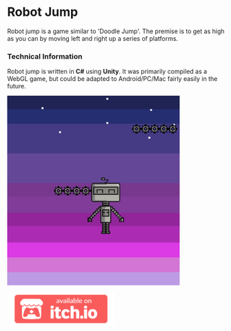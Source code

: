 # Robot Jump

Robot jump is a game similar to 'Doodle Jump'. The premise is to get as high as you can by moving left and right up a series of platforms. 

### Technical Information
Robot jump is written in **C#** using **Unity**. It was primarily compiled as a WebGL game, but could be adapted to Android/PC/Mac fairly easily in the future.

<img src="images/robot-jump.png" alt="Employee data" width="400px" title="Robot Jump screenshot">

[<img src="images/badge-color.png" style="width:250px">](https://jennisimone.itch.io/robot-jump)
